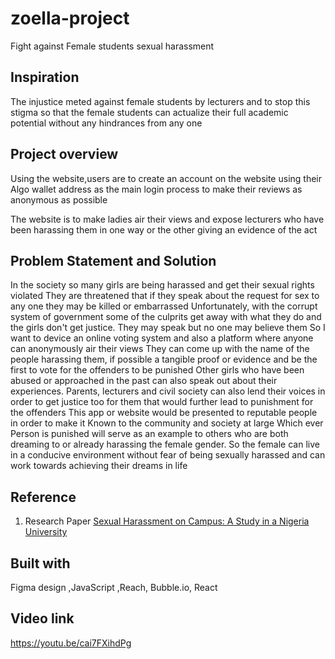# zoella-project
 
Fight against Female students sexual harassment


## Inspiration

The injustice meted against female students by lecturers and to stop this stigma so that the female students can actualize their full academic potential without any hindrances from any one

## Project overview

Using the website,users are to create an account on the website using their Algo wallet address as the main login process to make their reviews as anonymous as possible

The website is to make ladies air their views and expose lecturers who have been harassing them in one way or the other giving an evidence of the act

## Problem Statement and Solution

In the society so many girls are being harassed and get their sexual rights violated 
They are threatened that if they speak about the request for sex to any one they may be killed or embarrassed
Unfortunately, with the corrupt system of government some of the culprits get away with what they do and the girls don't get justice. They may speak but no one may believe them
So I want to device an online voting system and also a platform where anyone can anonymously air their views
They can come up with the name of the people harassing them, if possible a tangible proof or evidence and be the first to vote for the offenders to be punished 
Other girls who have been abused or approached in the past can also speak out about their experiences. Parents, lecturers and civil society can also lend their voices in order to get justice too for them that would further lead to punishment for the offenders
This app or website would be presented to reputable people in order to make it Known to the community and society at large 
Which ever Person is punished will serve as an example to others who are both dreaming to or already harassing the female gender. So the female can live in a conducive environment without fear of being sexually harassed and can work towards achieving their dreams in life


## Reference 

1. Research Paper [Sexual Harassment on Campus: A Study in a Nigeria University](https://www.researchgate.net/publication/349308694_Sexual_Harassment_on_Campus_A_Study_in_a_Nigeria_University)


## Built with

Figma design ,JavaScript ,Reach, Bubble.io, React


## Video link

 https://youtu.be/cai7FXihdPg
